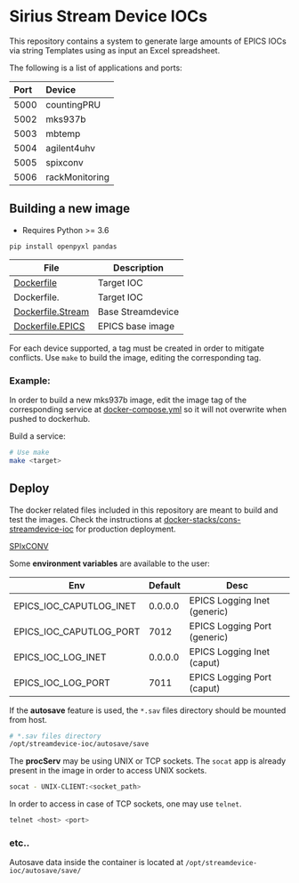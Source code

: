 # Sirius Stream Device IOCs

This repository contains a system to generate large amounts of EPICS IOCs via string Templates using as input an Excel spreadsheet.

The following is a list of applications and ports:

|Port|    Device    |
|:---|:-------------|
|5000|countingPRU   |
|5002|mks937b       |
|5003|mbtemp        |
|5004|agilent4uhv   |
|5005|spixconv      |
|5006|rackMonitoring|

## Building a new image

- Requires Python >= 3.6

```command
pip install openpyxl pandas
```

|                File                   |      Description      |
|---------------------------------------|-----------------------|
|[Dockerfile](Dockerfile)               | Target IOC            |
|Dockerfile.<ioc>               | Target IOC            |
|[Dockerfile.Stream](Dockerfile.Stream) | Base Streamdevice     |
|[Dockerfile.EPICS](Dockerfile.EPICS)   | EPICS base image      |

For each device supported, a tag must be created in order to mitigate conflicts.
Use `make` to build the image, editing the corresponding tag.

### Example:

In order to build a new mks937b image, edit the image tag of the corresponding service at [docker-compose.yml](./docker-compose.yml) so it will not overwrite when pushed to dockerhub.

Build a service:

```bash
# Use make
make <target>
```

## Deploy

The docker related files included in this repository are meant to build and test the images. Check the instructions at [docker-stacks/cons-streamdevice-ioc](https://gitlab.cnpem.br/con/docker-stacks/tree/master/cons-streamdevice-ioc) for production deployment.

[SPIxCONV](scripts/spixconv/docker/docker-compose.yml)

Some **environment variables** are available to the user:

|Env|Default|Desc|
|---|---|---|
|EPICS_IOC_CAPUTLOG_INET|0.0.0.0|EPICS Logging Inet (generic)|
|EPICS_IOC_CAPUTLOG_PORT|7012|EPICS Logging Port (generic)|
|EPICS_IOC_LOG_INET|0.0.0.0|EPICS Logging Inet (caput)|
|EPICS_IOC_LOG_PORT|7011|EPICS Logging Port (caput)|

If the **autosave** feature is used, the `*.sav` files directory should be mounted from host.

```bash
# *.sav files directory
/opt/streamdevice-ioc/autosave/save
```

The **procServ** may be using UNIX or TCP sockets. The `socat` app is already present in the image in order to access UNIX sockets.

```bash
socat - UNIX-CLIENT:<socket_path>
```

In order to access in case of TCP sockets, one may use `telnet`.

```bash
telnet <host> <port>
```

### etc..

Autosave data inside the container is located at `/opt/streamdevice-ioc/autosave/save/`
